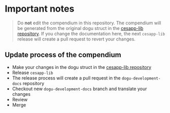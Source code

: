 # Important notes

> Do **not** edit the compendium in this repository.
The compendium will be generated from the original dogu struct in the [cesapp-lib repository].
If you change the documentation here, the next `cesapp-lib` release will create a pull request to revert your changes.

## Update process of the compendium
- Make your changes in the dogu struct in the [cesapp-lib repository]
- Release `cesapp-lib`
- The release process will create a pull request in the `dogu-development-docs` repository
- Checkout new `dogu-development-docs` branch and translate your changes
- Review
- Merge

[cesapp-lib repository]: https://github.com/cloudogu/cesapp-lib/blob/develop/core/dogu_v2.go#L544